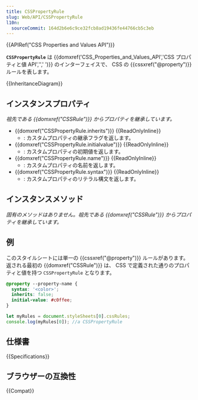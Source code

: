 ```yaml
---
title: CSSPropertyRule
slug: Web/API/CSSPropertyRule
l10n:
  sourceCommit: 164d2b6e6c9ce32fcb8ad19436fe44766cb5c3eb
---
```


{{APIRef("CSS Properties and Values API")}}

**`CSSPropertyRule`** は {{domxref('CSS_Properties_and_Values_API','CSS プロパティと値 API','',' ')}} のインターフェイスで、 CSS の {{cssxref("@property")}} ルールを表します。

{{InheritanceDiagram}}

## インスタンスプロパティ

_祖先である {{domxref("CSSRule")}} からプロパティを継承しています。_

- {{domxref("CSSPropertyRule.inherits")}} {{ReadOnlyInline}}
  - : カスタムプロパティの継承フラグを返します。
- {{domxref("CSSPropertyRule.initialvalue")}} {{ReadOnlyInline}}
  - : カスタムプロパティの初期値を返します。
- {{domxref("CSSPropertyRule.name")}} {{ReadOnlyInline}}
  - : カスタムプロパティの名前を返します。
- {{domxref("CSSPropertyRule.syntax")}} {{ReadOnlyInline}}
  - : カスタムプロパティのリテラル構文を返します。

## インスタンスメソッド

_固有のメソッドはありません。祖先である {{domxref("CSSRule")}} からプロパティを継承しています。_

## 例

このスタイルシートには単一の {{cssxref("@property")}} ルールがあります。返される最初の {{domxref("CSSRule")}} は、 CSS で定義された通りのプロパティと値を持つ `CSSPropertyRule` となります。

```css
@property --property-name {
  syntax: '<color>';
  inherits: false;
  initial-value: #c0ffee;
}
```

```js
let myRules = document.styleSheets[0].cssRules;
console.log(myRules[0]); //a CSSPropertyRule
```

## 仕様書

{{Specifications}}

## ブラウザーの互換性

{{Compat}}
